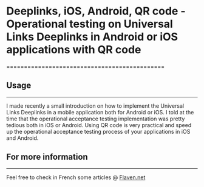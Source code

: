 
# Deeplinks, iOS, Android, QR code - Operational testing on Universal Links Deeplinks in Android or iOS applications with QR code
=============================================


## Usage
--------------
I made recently a small introduction on how to implement the Universal Links Deeplinks in a mobile application both for Android or iOS. I told at the time that the operational acceptance testing implementation was pretty tedious both in iOS or Android. Using QR code is very practical and speed up the operational acceptance testing process of your applications in iOS and Android.


## For more information
------------------------------------
Feel free to check in French some articles @
[Flaven.net](http://flaven.fr//)









